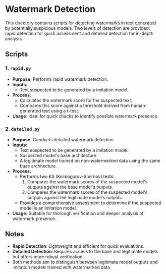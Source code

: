 # Watermark Detection

This directory contains scripts for detecting watermarks in text generated by potentially suspicious models. Two levels of detection are provided: rapid detection for quick assessment and detailed detection for in-depth analysis.

## Scripts

### 1. **`rapid.py`**
- **Purpose**: Performs rapid watermark detection.
- **Inputs**: 
  - Text suspected to be generated by a imitation model.
- **Process**:
  - Calculates the watermark score for the suspected text.
  - Compares this score against a threshold derived from human-generated text using a t-test.
- **Usage**: Ideal for quick checks to identify possible watermark presence.

### 2. **`detailed.py`**
- **Purpose**: Conducts detailed watermark detection.
- **Inputs**:
  - Text suspected to be generated by a imitation model.
  - Suspected model's base architecture.
  - A legitimate model trained on non-watermarked data using the same base architecture.
- **Process**:
  - Performs two KS (Kolmogorov-Smirnov) tests:
    1. Compares the watermark scores of the suspected model's outputs against the base model's outputs.
    2. Compares the watermark scores of the suspected model's outputs against the legitimate model's outputs.
  - Provides a comprehensive assessment to determine if the suspected model is an imitation model.
- **Usage**: Suitable for thorough verification and deeper analysis of watermark presence.

## Notes
- **Rapid Detection**: Lightweight and efficient for quick evaluations.
- **Detailed Detection**: Requires access to the base and legitimate models but offers more robust verification.
- Both methods aim to distinguish between legitimate model outputs and imitation models trained with watermarked data.

